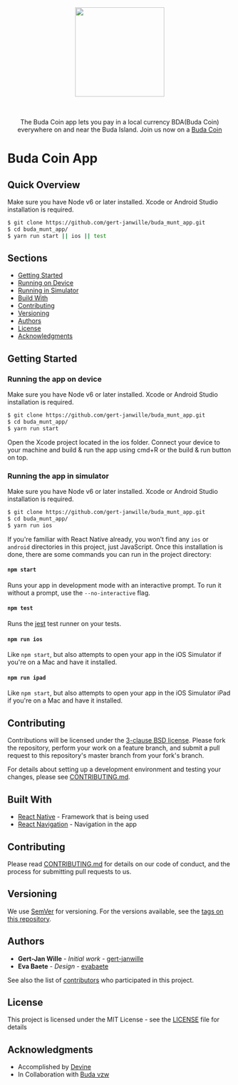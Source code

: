 <div align="center">
  <a href="https://github.com/gert-janwille/buda_munt_app">
    <img width="200"" src="https://raw.github.com/gert-janwille/buda_munt_app/master/docs/logo.png">
  </a>
  <br/>
  <br/>
  <br/>
  <p>
    The Buda Coin app lets you pay in a local currency BDA(Buda Coin) everywhere on and near the Buda Island. Join us now on a <a href="https://budamunt.herokuapp.com/">Buda Coin</a>
</div>

# Buda Coin App

## Quick Overview

Make sure you have Node v6 or later installed. Xcode or Android Studio installation is required.

```sh
$ git clone https://github.com/gert-janwille/buda_munt_app.git
$ cd buda_munt_app/
$ yarn run start || ios || test
```

## Sections

* [Getting Started](#getting-started)
* [Running on Device](#running-the-app-on-device)
* [Running in Simulator](#running-the-app-in-simulator)
* [Build With](#Built-With)
* [Contributing](#contributing)
* [Versioning](#versioning)
* [Authors](#authors)
* [License](#license)
* [Acknowledgments](#acknowledgments)

## Getting Started

### Running the app on device

Make sure you have Node v6 or later installed. Xcode or Android Studio installation is required.

```sh
$ git clone https://github.com/gert-janwille/buda_munt_app.git
$ cd buda_munt_app/
$ yarn run start
```

Open the Xcode project located in the ios folder. Connect your device to your machine and build & run the app using cmd+R or the build & run button on top.


### Running the app in simulator

Make sure you have Node v6 or later installed. Xcode or Android Studio installation is required.

```sh
$ git clone https://github.com/gert-janwille/buda_munt_app.git
$ cd buda_munt_app/
$ yarn run ios
```

If you're familiar with React Native already, you won't find any `ios` or `android` directories in this project, just JavaScript. Once this installation is done, there are some commands you can run in the project directory:

#### `npm start`

Runs your app in development mode with an interactive prompt. To run it without a prompt, use the `--no-interactive` flag.

#### `npm test`

Runs the [jest](https://github.com/facebook/jest) test runner on your tests.

#### `npm run ios`

Like `npm start`, but also attempts to open your app in the iOS Simulator if you're on a Mac and have it installed.

#### `npm run ipad`

Like `npm start`, but also attempts to open your app in the iOS Simulator iPad if you're on a Mac and have it installed.


## Contributing

Contributions will be licensed under the [3-clause BSD license](https://github.com/react-community/create-react-native-app/blob/master/LICENSE). Please fork the repository, perform your work on a feature branch, and submit a pull request to this repository's master branch from your fork's branch.

For details about setting up a development environment and testing your changes, please see [CONTRIBUTING.md](https://github.com/react-community/create-react-native-app/blob/master/CONTRIBUTING.md).

## Built With

* [React Native](https://facebook.github.io/react-native/) - Framework that is being used
* [React Navigation](https://reactnavigation.org/) - Navigation in the app

## Contributing

Please read [CONTRIBUTING.md](CONTRIBUTING.md) for details on our code of conduct, and the process for submitting pull requests to us.

## Versioning

We use [SemVer](http://semver.org/) for versioning. For the versions available, see the [tags on this repository](https://github.com/gert-janwille/buda_munt_app/tags).

## Authors

* **Gert-Jan Wille** - *Initial work* - [gert-janwille](https://github.com/gert-janwille)
* **Eva Baete** - *Design* - [evabaete](https://github.com/evabaete)

See also the list of [contributors](https://github.com/gert-janwille/buda_munt_app/contributors) who participated in this project.

## License

This project is licensed under the MIT License - see the [LICENSE](LICENSE) file for details

## Acknowledgments

* Accomplished by [Devine](http://www.howest.be/Default.aspx?target=pih&lan=nl&item=1094)
* In Collaboration with [Buda vzw](http://www.budakortrijk.be/nl)
